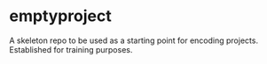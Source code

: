 # emptyproject
A skeleton repo to be used as a starting point for encoding projects. Established for training purposes.
